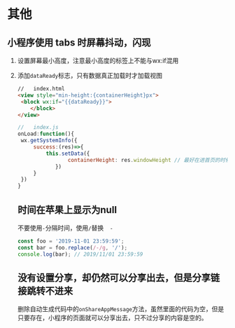 # 其他

## 小程序使用 tabs 时屏幕抖动，闪现

1. 设置屏幕最小高度，注意最小高度的标签上不能与wx:if混用

2. 添加`dataReady`标志，只有数据真正加载时才加载视图

   ```html
   //	index.html
   <view style="min-height:{containerHeight}px">
   	<block wx:if="{{dataReady}}">
       </block>                                                                    
   </view>
   ```

   ```js
   //	index.js
   onLoad:function(){
   	wx.getSystemInfo({
   		success:(res)=>{
   			this.setData({
                   containerHeight: res.windowHeight // 最好在进首页的时候就获取设备宽高并存储   
               })
   		}
   	})
   }
   ```

   ## 时间在苹果上显示为null
   
   不要使用`-`分隔时间，使用`/`替换`  -`
   
   ```js
   const foo = '2019-11-01 23:59:59';
   const bar = foo.replace(/-/g, '/');
   console.log(bar); // 2019/11/01 23:59:59
   ```
   
   ## 没有设置分享，却仍然可以分享出去，但是分享链接跳转不进来
   
   删除自动生成代码中的`onShareAppMessage`方法，虽然里面的代码为空，但是只要存在，小程序的页面就可以分享出去，只不过分享的内容是空的。